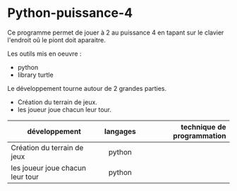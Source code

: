 # Python-puissance-4
Ce programme permet de jouer à 2 au puissance 4 en tapant sur le clavier l'endroit oû le piont doit aparaitre.
 
 Les outils mis en oeuvre :
 * python
 * library turtle
 
 Le développement tourne autour de 2 grandes parties.
 * Création du terrain de jeux.
 * les joueur joue chacun leur tour.
 
 |développement          |langages |technique de programmation                           |
|-----------------------|:-------:|----------------------------------------------------:|
|Création du terrain de jeux |python||
|les joueur joue chacun leur tour|python||
